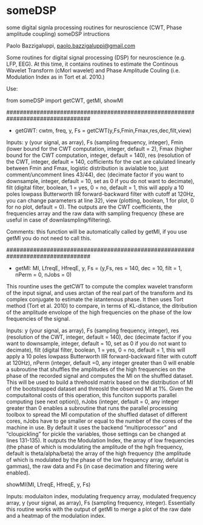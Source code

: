 # someDSP
some digital signla processing routines for neuroscience (CWT, Phase amplitude coupling)
someDSP intructions

Paolo Bazzigaluppi, paolo.bazzigaluppi@gmail.com

Some routines for digital signal processing (DSP) for neuroscience (e.g. LFP, EEG). At this time, it contains routines to estimate the Continous Wavelet Transform (cMorl wavelet) and Phase Amplitude Couling (i.e.  Modulation Index as in Tort et al. 2010.)

Use: 

from someDSP import getCWT, getMI, showMI

#################################################################################
- getGWT:  cwtm, freq, y, Fs = getCWT(y,Fs,Fmin,Fmax,res,dec,filt,view)

Inputs: y (your signal, as array), Fs (sampling frequency, integer), Fmin (lower bound for the CWT computation, integer, default = 2), Fmax (higher bound for the CWT computation, integer, default = 140), res (resolution of the CWT, integer, default = 140, cofficients for the cwt are calulated linearly between Fmin and Fmax, logistic distribution is avialable too, just comment/uncomment lines 43/44), dec (decimate factor if you want to downsample, integer, default = 10, set as 0 if you do not want to decimate), filt (digital filter, boolean, 1 = yes, 0 = no, default = 1, this will apply a 10 poles lowpass Butterworth IIR forward-backward filter with cutoff at 120Hz, you can change parameters at line 32), view (plotting, boolean, 1 for plot, 0 for no plot, default = 0). The outputs are the CWT coefficients, the frequencies array and the raw data with sampling frequency (these are useful in case of downlasmpling/filtering).

Comments: this function will be automatically called by getMI, if you use getMI you do not need to 
call this. 

#################################################################################
- getMI:  MI, LfreqE, HfreqE, y, Fs = (y,Fs, res = 140, dec = 10, filt = 1, nPerm = 0, nJobs = 0)

This rountine uses the getCWT to compute the complex wavelet transform of the input signal, and uses arctan of the real part of the transform and its complex conjugate to estimate the istantenous phase. It then uses Tort method (Tort et al. 2010) to compare, in terms of KL-distance, the ditribution of the amplitude envolope of the high frequencies on the phase of the low frequencies of the signal.    

Inputs: y (your signal, as array), Fs (sampling frequency, integer),  res (resolution of the CWT, integer, default = 140), dec (decimate factor if you want to downsample, integer, default = 10, set as 0 if you do not want to decimate), filt (digital filter, boolean, 1 = yes, 0 = no, default = 1, this will apply a 10 poles lowpass Butterworth IIR forward-backward filter with cutoff at 120Hz), nPerm (integer, default =0, any integer greater than 0 will enable a subroutine that shuffles the amplitudes of the high frequencies on the phase of the recorded signal and computes the MI on the shuffled dataset. This will be used to build a threhosld matrix based on the distribution of MI of the bootstrapped dataset and threosld the observed MI at 1%. Given the computaitonal costs of this operation, this funciton supports parallel computing (see next option)), nJobs (integer, default = 0, any integer greater than 0 enables a subroutine that runs the parallel processing toolbox to spread the MI computation of the shuffled dataset of different cores, nJobs have to ge smaller or equal to the number of the cores of the machine in use. By default it uses the backend “multiprocessor” and “cloupickling” for pickle the variables, those settings can be changed at lines 131-135).  It outputs the Modulation Index, the array of low frequencies (the phase of which is modulating the amplitude of the hgih frequency, default is theta/alpha/beta) the array of the high frequency (the amplitude of which is modulated by the phase of the low frequency array, defulat is gammas), the raw data and Fs (in case decimation and filtering were enabled).


showMI(MI, LfreqE, HfreqE, y, Fs)

Inputs:  modulaiton index, modulating frequency array, modulated frequency array, y (your signal, as array), Fs (sampling frequency, integer). Essentially this routine works with the output of getMI to merge a plot of the raw date and a heatmap of the modulation index. 

